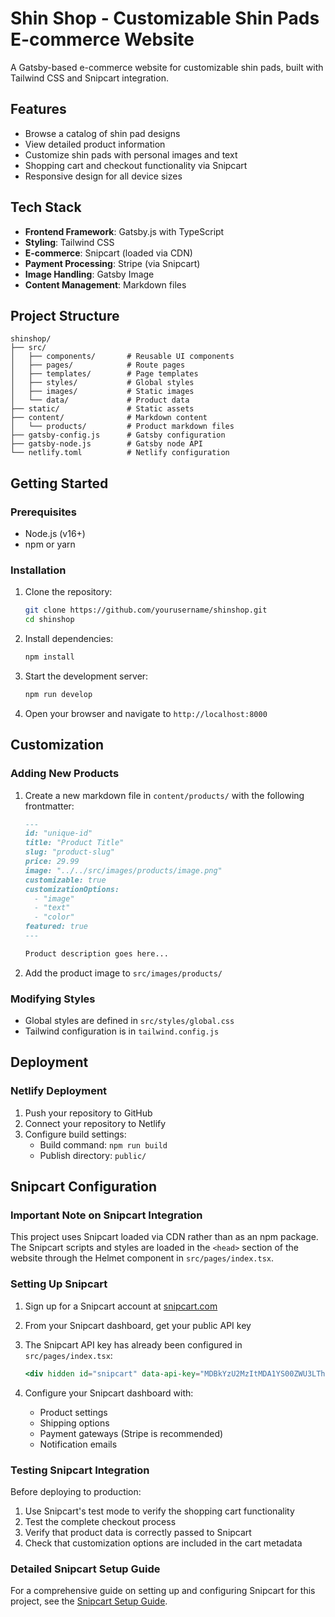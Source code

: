 # Shin Shop - Customizable Shin Pads E-commerce Website

A Gatsby-based e-commerce website for customizable shin pads, built with Tailwind CSS and Snipcart integration.

## Features

- Browse a catalog of shin pad designs
- View detailed product information
- Customize shin pads with personal images and text
- Shopping cart and checkout functionality via Snipcart
- Responsive design for all device sizes

## Tech Stack

- **Frontend Framework**: Gatsby.js with TypeScript
- **Styling**: Tailwind CSS
- **E-commerce**: Snipcart (loaded via CDN)
- **Payment Processing**: Stripe (via Snipcart)
- **Image Handling**: Gatsby Image
- **Content Management**: Markdown files

## Project Structure

```text
shinshop/
├── src/
│   ├── components/       # Reusable UI components
│   ├── pages/            # Route pages
│   ├── templates/        # Page templates
│   ├── styles/           # Global styles
│   ├── images/           # Static images
│   └── data/             # Product data
├── static/               # Static assets
├── content/              # Markdown content
│   └── products/         # Product markdown files
├── gatsby-config.js      # Gatsby configuration
├── gatsby-node.js        # Gatsby node API
└── netlify.toml          # Netlify configuration
```

## Getting Started

### Prerequisites

- Node.js (v16+)
- npm or yarn

### Installation

1. Clone the repository:
   ```bash
   git clone https://github.com/yourusername/shinshop.git
   cd shinshop
   ```

2. Install dependencies:
   ```bash
   npm install
   ```

3. Start the development server:
   ```bash
   npm run develop
   ```

4. Open your browser and navigate to `http://localhost:8000`

## Customization

### Adding New Products

1. Create a new markdown file in `content/products/` with the following frontmatter:
   ```markdown
   ---
   id: "unique-id"
   title: "Product Title"
   slug: "product-slug"
   price: 29.99
   image: "../../src/images/products/image.png"
   customizable: true
   customizationOptions:
     - "image"
     - "text"
     - "color"
   featured: true
   ---

   Product description goes here...
   ```

2. Add the product image to `src/images/products/`

### Modifying Styles

- Global styles are defined in `src/styles/global.css`
- Tailwind configuration is in `tailwind.config.js`

## Deployment

### Netlify Deployment

1. Push your repository to GitHub
2. Connect your repository to Netlify
3. Configure build settings:
   - Build command: `npm run build`
   - Publish directory: `public/`

## Snipcart Configuration

### Important Note on Snipcart Integration

This project uses Snipcart loaded via CDN rather than as an npm package. The Snipcart scripts and styles are loaded in the `<head>` section of the website through the Helmet component in `src/pages/index.tsx`.

### Setting Up Snipcart

1. Sign up for a Snipcart account at [snipcart.com](https://snipcart.com)
2. From your Snipcart dashboard, get your public API key
3. The Snipcart API key has already been configured in `src/pages/index.tsx`:

   ```jsx
   <div hidden id="snipcart" data-api-key="MDBkYzU2MzItMDA1YS00ZWU3LThjM2ItZDUwMTU1MzMyMzI5NjM4ODMzNjQxODcxNzUwODcz"></div>
   ```

4. Configure your Snipcart dashboard with:
   - Product settings
   - Shipping options
   - Payment gateways (Stripe is recommended)
   - Notification emails

### Testing Snipcart Integration

Before deploying to production:

1. Use Snipcart's test mode to verify the shopping cart functionality
2. Test the complete checkout process
3. Verify that product data is correctly passed to Snipcart
4. Check that customization options are included in the cart metadata

### Detailed Snipcart Setup Guide

For a comprehensive guide on setting up and configuring Snipcart for this project, see the [Snipcart Setup Guide](docs/SNIPCART_SETUP.md).
